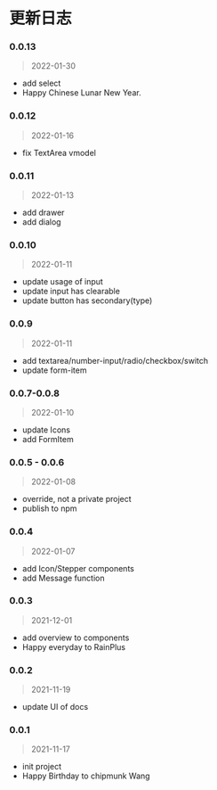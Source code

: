 # 更新日志

### 0.0.13
> 2022-01-30

- add select
- Happy Chinese Lunar New Year.

### 0.0.12
> 2022-01-16

- fix TextArea vmodel

### 0.0.11
> 2022-01-13

- add drawer
- add dialog

### 0.0.10
> 2022-01-11

- update usage of input
- update input has clearable
- update button has secondary(type)

### 0.0.9
> 2022-01-11

- add textarea/number-input/radio/checkbox/switch
- update form-item

### 0.0.7-0.0.8
> 2022-01-10

- update Icons
- add FormItem

### 0.0.5 - 0.0.6
> 2022-01-08

- override, not a private project
- publish to npm

### 0.0.4
> 2022-01-07

- add Icon/Stepper components
- add Message function

### 0.0.3
> 2021-12-01

- add overview to components
- Happy everyday to RainPlus

### 0.0.2
> 2021-11-19

- update UI of docs

### 0.0.1
> 2021-11-17

- init project
- Happy Birthday to chipmunk Wang
